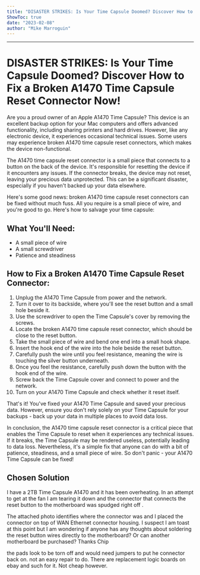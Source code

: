 ```yaml
---
title: "DISASTER STRIKES: Is Your Time Capsule Doomed? Discover How to Fix a Broken A1470 Time Capsule Reset Connector Now!"
ShowToc: true 
date: "2023-02-08"
author: "Mike Marroguin"
---
```

*****
# DISASTER STRIKES: Is Your Time Capsule Doomed? Discover How to Fix a Broken A1470 Time Capsule Reset Connector Now!

Are you a proud owner of an Apple A1470 Time Capsule? This device is an excellent backup option for your Mac computers and offers advanced functionality, including sharing printers and hard drives. However, like any electronic device, it experiences occasional technical issues. Some users may experience broken A1470 time capsule reset connectors, which makes the device non-functional.

The A1470 time capsule reset connector is a small piece that connects to a button on the back of the device. It's responsible for resetting the device if it encounters any issues. If the connector breaks, the device may not reset, leaving your precious data unprotected. This can be a significant disaster, especially if you haven't backed up your data elsewhere.

Here's some good news: broken A1470 time capsule reset connectors can be fixed without much fuss. All you require is a small piece of wire, and you're good to go. Here's how to salvage your time capsule:

## What You'll Need:

-	A small piece of wire
-	A small screwdriver
-	Patience and steadiness

## How to Fix a Broken A1470 Time Capsule Reset Connector:

1.	Unplug the A1470 Time Capsule from power and the network. 
2.	Turn it over to its backside, where you'll see the reset button and a small hole beside it. 
3.	Use the screwdriver to open the Time Capsule's cover by removing the screws.
4.	Locate the broken A1470 time capsule reset connector, which should be close to the reset button. 
5.	Take the small piece of wire and bend one end into a small hook shape.
6.	Insert the hook end of the wire into the hole beside the reset button.
7.	Carefully push the wire until you feel resistance, meaning the wire is touching the silver button underneath.
8.	Once you feel the resistance, carefully push down the button with the hook end of the wire.
9.	Screw back the Time Capsule cover and connect to power and the network.
10. Turn on your A1470 Time Capsule and check whether it reset itself.

That's it! You've fixed your A1470 Time Capsule and saved your precious data. However, ensure you don't rely solely on your Time Capsule for your backups - back up your data in multiple places to avoid data loss.

In conclusion, the A1470 time capsule reset connector is a critical piece that enables the Time Capsule to reset when it experiences any technical issues. If it breaks, the Time Capsule may be rendered useless, potentially leading to data loss. Nevertheless, it's a simple fix that anyone can do with a bit of patience, steadiness, and a small piece of wire. So don't panic - your A1470 Time Capsule can be fixed!


## Chosen Solution
 I have a 2TB Time Capsule A1470 and it has been overheating. In an attempt to get at the fan I am tearing it down and the connector that connects the reset button to the motherboard was spudged right off .

The attached photo identifies where the connector was and I placed the connector on top of WAN Ethernet connector housing.
I suspect I am toast at this point but I am wondering if anyone has any thoughts about soldering the reset button wires directly to the motherboard? Or can another motherboard be purchased?
Thanks
Chip

 the pads look to be torn off and would need jumpers to put he connector back on. not an easy repair to do.  There are replacement logic boards on ebay and such for it. Not cheap however.




